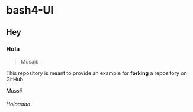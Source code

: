 # bash4-UI

## Hey

### Hola

> Musaib
 
This repository is meant to provide an example for **forking** a repository on GitHub
 
_Mussii_

###### Holaaaaa
